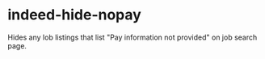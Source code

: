 # indeed-hide-nopay
Hides any lob listings that list "Pay information not provided" on job search page.
